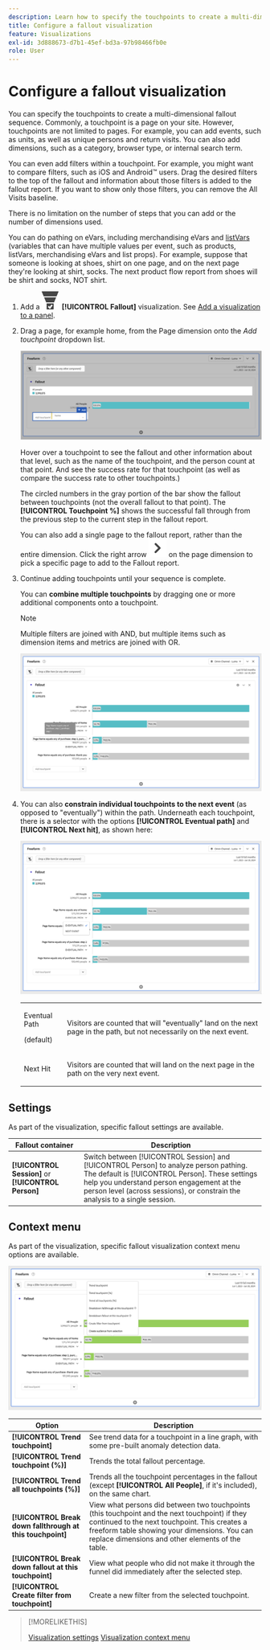 ```yaml
---
description: Learn how to specify the touchpoints to create a multi-dimensional fallout sequence.
title: Configure a fallout visualization
feature: Visualizations
exl-id: 3d888673-d7b1-45ef-bd3a-97b98466fb0e
role: User
---
```

# Configure a fallout visualization

You can specify the touchpoints to create a multi-dimensional fallout sequence. Commonly, a touchpoint is a page on your site. However, touchpoints are not limited to pages. For example, you can add events, such as units, as well as unique persons and return visits. You can also add dimensions, such as a category, browser type, or internal search term.

You can even add filters within a touchpoint. For example, you might want to compare filters, such as iOS and Android&trade; users. Drag the desired filters to the top of the fallout and information about those filters is added to the fallout report. If you want to show only those filters, you can remove the All Visits baseline.

There is no limitation on the number of steps that you can add or the number of dimensions used.

You can do pathing on eVars, including merchandising eVars and [listVars](https://experienceleague.adobe.com/en/docs/analytics/implementation/vars/page-vars/page-variables) (variables that can have multiple values per event, such as products, listVars, merchandising eVars and list props). For example, suppose that someone is looking at shoes, shirt on one page, and on the next page they're looking at shirt, socks. The next product flow report from shoes will be shirt and socks, NOT shirt.

1. Add a ![ConversionFunnel](/help/assets/icons/ConversionFunnel.svg) **[!UICONTROL Fallout]** visualization. See [Add a visualization to a panel](../freeform-analysis-visualizations.md#add-visualizations-to-a-panel).
1. Drag a page, for example home, from the Page dimension onto the *Add touchpoint* dropdown list.

   ![The home page from the Home page dimension dragged to the Add Touchpoint field.](assets/fallout-drag.png)

   Hover over a touchpoint to see the fallout and other information about that level, such as the name of the touchpoint, and the person count at that point. And see the success rate for that touchpoint (as well as compare the success rate to other touchpoints.)

   The circled numbers in the gray portion of the bar show the fallout between touchpoints (not the overall fallout to that point). The **[!UICONTROL Touchpoint %]** shows the successful fall through from the previous step to the current step in the fallout report.

   You can also add a single page to the fallout report, rather than the entire dimension. Click the right arrow ![ChevronRight](/help/assets/icons/ChevronRight.svg) on the page dimension to pick a specific page to add to the Fallout report.

1. Continue adding touchpoints until your sequence is complete.

   You can **combine multiple touchpoints** by dragging one or more additional components onto a touchpoint.

   >[!NOTE]
   >
   >Multiple filters are joined with AND, but multiple items such as dimension items and metrics are joined with OR.

   ![The Page:CamerRoll or Page: Camera touchpoints highlighted.](assets/fallout-or.png)

1. You can also **constrain individual touchpoints to the next event** (as opposed to "eventually") within the path. Underneath each touchpoint, there is a selector with the options **[!UICONTROL Eventual path]** and **[!UICONTROL Next hit]**, as shown here:

   ![The All Visits view showing the Eventual Path option highlighted. ](assets/fallout-nexthit.png)

   <table id="table_A91D99D9364B41929CC5A5BC907E8985"> 
   <tbody> 
   <tr> 
      <td colname="col1"> <p>Eventual Path </p> <p>(default) </p> </td> 
      <td colname="col2"> <p>Visitors are counted that will "eventually" land on the next page in the path, but not necessarily on the next event. </p> </td> 
   </tr> 
   <tr> 
      <td colname="col1"> <p>Next Hit </p> </td> 
      <td colname="col2"> <p>Visitors are counted that will land on the next page in the path on the very next event. </p> </td> 
   </tr> 
   </tbody> 
   </table>

## Settings

As part of the visualization, specific fallout settings are available.

| Fallout container | Description |
|--- |--- |
| **[!UICONTROL Session]** or **[!UICONTROL Person]**|  Switch between [!UICONTROL Session] and [!UICONTROL Person] to analyze person pathing. The default is [!UICONTROL Person]. These settings help you understand person engagement at the person level (across sessions), or constrain the analysis to a single session. |


## Context menu

As part of the visualization, specific fallout visualization context menu options are available.

![Fallout options](assets/fallout-options.png)

| Option | Description |
|--- |--- |
|**[!UICONTROL Trend touchpoint]**|See trend data for a touchpoint in a line graph, with some pre-built anomaly detection data.|
|**[!UICONTROL Trend touchpoint (%)]**|Trends the total fallout percentage.|
|**[!UICONTROL Trend all touchpoints (%)]**|Trends all the touchpoint percentages in the fallout (except **[!UICONTROL All People]**, if it's included), on the same chart.|
|**[!UICONTROL Break down fallthrough at this touchpoint]**|View what persons did between two touchpoints (this touchpoint and the next touchpoint) if they continued to the next touchpoint. This creates a freeform table showing your dimensions. You can replace dimensions and other elements of the table.|
|**[!UICONTROL Break down fallout at this touchpoint]**|View what people who did not make it through the funnel did immediately after the selected step.|
|**[!UICONTROL Create filter from touchpoint]**|Create a new filter from the selected touchpoint.|

>[!MORELIKETHIS]
>
>[Visualization settings](freeform-analysis-visualizations.md#settings)
>[Visualization context menu](freeform-analysis-visualizations.md#context-menu)

